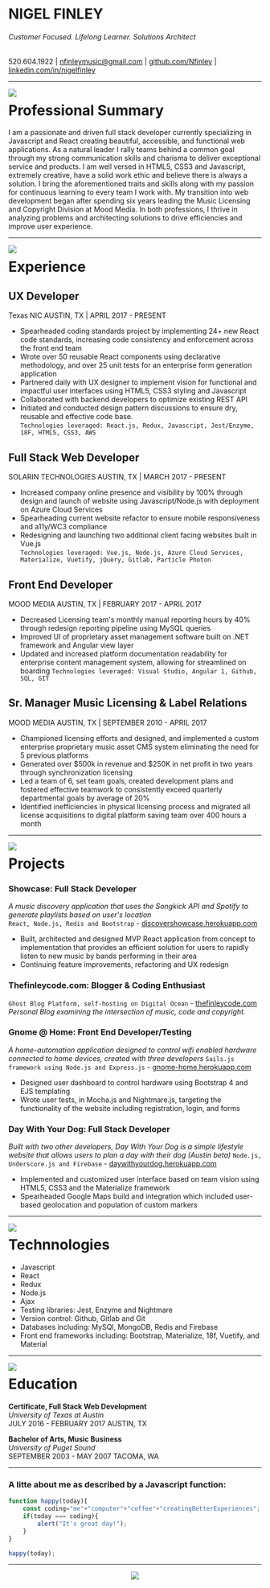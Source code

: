 
# NIGEL FINLEY
###### Customer Focused. Lifelong Learner. Solutions Architect
520.604.1922 | nfinleymusic@gmail.com | [github.com/Nfinley](https://github.com/nfinley) | [linkedin.com/in/nigelfinley](https://www.linkedin.com/in/nigelfinley/)


***

<img align="left" src="http://res.cloudinary.com/thefinleycode/image/fetch/http://res.cloudinary.com/thefinleycode/image/upload/c_scale,w_40/v1505004843/bulls-eye_ri3p8v.png" />
 
# Professional Summary

<p>  I am a passionate and driven full stack developer currently specializing in Javascript and React creating beautiful, accessible, and functional web applications.
As a natural leader I rally teams behind a common goal through my strong communication skills and charisma to deliver exceptional service and products. I am well versed in HTML5, CSS3 and Javascript, 
extremely creative, have a solid work ethic and believe there is always a solution. I bring the aforementioned traits and skills along with my passion for continuous learning to every team I work with. 
My transition into web development began after spending six years leading the Music Licensing and Copyright Division at Mood Media. In both professions, I thrive in analyzing problems and architecting solutions to drive efficiencies and improve user experience.</p>


***

<img align="left" src="http://res.cloudinary.com/thefinleycode/image/fetch/http://res.cloudinary.com/thefinleycode/image/upload/c_scale,w_40/v1505004852/suitcase_pxd7xv.png" />

# Experience
## UX Developer  
Texas NIC   AUSTIN, TX | APRIL 2017 - PRESENT    
* Spearheaded coding standards project by implementing 24+ new React code standards, increasing code consistency and enforcement across the front end team 
* Wrote over 50 reusable React components using declarative methodology, and over 25 unit tests for an enterprise form generation application
* Partnered daily with UX designer to implement vision for functional and impactful user interfaces using HTML5, CSS3 styling and Javascript 
* Collaborated with backend developers to optimize existing REST API
* Initiated and conducted design pattern discussions to ensure dry, reusable and effective code base.  
`Technologies leveraged: React.js, Redux, Javascript, Jest/Enzyme, 18F, HTML5, CSS3, AWS`
 

## Full Stack Web Developer  
SOLARIN TECHNOLOGIES   AUSTIN, TX  | MARCH 2017 - PRESENT   
 * Increased company online presence and visibility by 100% through design and launch of website using Javascript/Node.js with deployment on Azure Cloud Services
 * Spearheading current website refactor to ensure mobile responsiveness and a11y/WC3 compliance
 * Redesigning and launching two additional client facing websites built in Vue.js   
 `Technologies leveraged: Vue.js, Node.js, Azure Cloud Services, Materialize, Vuetify, jQuery, Gitlab, Particle Photon`

## Front End Developer  
MOOD MEDIA AUSTIN, TX | FEBRUARY 2017 - APRIL 2017  
* Decreased Licensing team's monthly manual reporting hours by 40% through redesign reporting pipeline using MySQL queries  
* Improved UI of proprietary asset management software built on .NET framework and Angular view layer 
* Updated and increased platform documentation readability for enterprise content management system, allowing for streamlined on boarding
`Technologies leveraged: Visual Studio, Angular 1, Github, SQL, GIT`
 
## Sr. Manager Music Licensing & Label Relations  
MOOD MEDIA AUSTIN, TX  | SEPTEMBER 2010 - APRIL 2017
* Championed licensing efforts and designed, and implemented a custom enterprise proprietary music asset CMS system eliminating the need for 5 previous platforms
* Generated over $500k in revenue and $250K in net profit in two years through synchronization licensing
* Led a team of 6, set team goals, created development plans and fostered effective teamwork to consistently exceed quarterly departmental goals by average of 20%
* Identified inefficiencies in physical licensing process and migrated all license acquisitions to digital platform saving team over 400 hours a month



***

<img align="left" src="http://res.cloudinary.com/thefinleycode/image/fetch/http://res.cloudinary.com/thefinleycode/image/upload/c_scale,w_30/v1505004838/fire_2_knew5c.png" />

# Projects
### Showcase: Full Stack Developer
*A music discovery application that uses the Songkick API and Spotify to generate playlists based on user's location*  
`React, Node.js, Redis and Bootstrap` - [discovershowcase.herokuapp.com](discovershowcase.herokuapp.com)
* Built, architected and designed MVP React application from concept to implementation that provides an efficient solution for users to rapidly listen to new music by bands performing in their area
* Continuing feature improvements, refactoring and UX redesign


### Thefinleycode.com: Blogger & Coding Enthusiast
`Ghost Blog Platform, self-hosting on Digital Ocean` - [thefinleycode.com](thefinleycode.com)  
*Personal Blog examining the intersection of music, code and copyright.*


### Gnome @ Home: Front End Developer/Testing
*A home-automation application designed to control wifi enabled hardware connected to home devices, created with three developers*
`Sails.js framework using Node.js and Express.js` - [gnome-home.herokuapp.com](gnome-home.herokuapp.com) 
* Designed user dashboard to control hardware using Bootstrap 4 and EJS templating 
* Wrote user tests, in Mocha.js and Nightmare.js, targeting the functionality of the website including registration, login, and forms  

### Day With Your Dog: Full Stack Developer
*Built with two other developers, Day With Your Dog is a simple lifestyle website that allows users to plan a day with their dog (Austin beta)*
`Node.js, Underscore.js and Firebase` - [daywithyourdog.herokuapp.com](http://daywithyourdog.herokuapp.com/)  
* Implemented and customized user interface based on team vision using HTML5, CSS3 and the Materialize framework
* Spearheaded Google Maps build and integration which included user- based geolocation and population of custom markers



***


<img align="left" src="http://res.cloudinary.com/thefinleycode/image/fetch/http://res.cloudinary.com/thefinleycode/image/upload/c_scale,w_22/v1505004845/bulb_wipu3m.png" />

# Technnologies
* Javascript
* React
* Redux
* Node.js
* Ajax
* Testing libraries: Jest, Enzyme and Nightmare
* Version control: Github, Gitlab and Git
* Databases including: MySQl, MongoDB, Redis and Firebase
* Front end frameworks including: Bootstrap, Materialize, 18f, Vuetify, and Material

*** 

<img align="left" src="http://res.cloudinary.com/thefinleycode/image/fetch/http://res.cloudinary.com/thefinleycode/image/upload/c_scale,w_40/v1505004848/graduate_qytvha.png" />
 
# Education

**Certificate, Full Stack Web Development**  
*University of Texas at Austin*  
JULY 2016 - FEBRUARY 2017 AUSTIN, TX

**Bachelor of Arts, Music Business**  
*University of Puget Sound*  
SEPTEMBER 2003 - MAY 2007 TACOMA, WA


*** 
### A litte about me as described by a Javascript function:
  
```javascript
function happy(today){
    const coding="me"+"computer"+"coffee"+"creatingBetterExperiences";
    if(today === coding){
        alert("It's great day!");    
    }
}

happy(today);
```

***

<p align="center"><a src="nigelfinley.com"><img src="http://res.cloudinary.com/thefinleycode/image/fetch/http://res.cloudinary.com/thefinleycode/image/fetch/http://res.cloudinary.com/thefinleycode/image/upload/c_scale,w_45/v1505003729/NF__2_o4xu3s.png" /></a> 
</p>